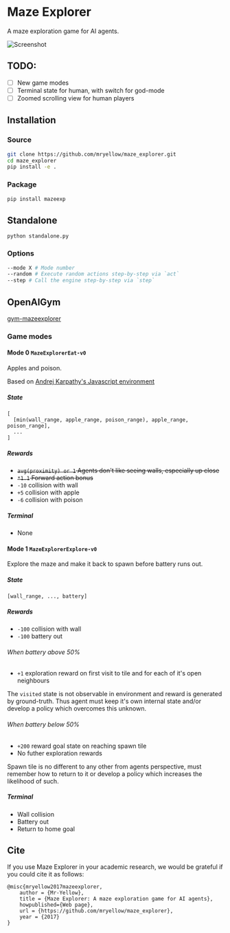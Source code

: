 # Maze Explorer

A maze exploration game for AI agents.

![Screenshot](https://raw.githubusercontent.com/mryellow/maze_explorer/master/mazeexp/engine/assets/screen_001.jpg)

## TODO:

* [ ] New game modes
* [ ] Terminal state for human, with switch for god-mode
* [ ] Zoomed scrolling view for human players

## Installation

### Source

```bash
git clone https://github.com/mryellow/maze_explorer.git
cd maze_explorer
pip install -e .
```

### Package

```bash
pip install mazeexp
```

## Standalone

`python standalone.py`

### Options

```bash
--mode X # Mode number
--random # Execute random actions step-by-step via `act`
--step # Call the engine step-by-step via `step`
```


## OpenAIGym

[gym-mazeexplorer](https://github.com/mryellow/gym-mazeexplorer)

### Game modes

#### Mode 0 `MazeExplorerEat-v0`

Apples and poison.

Based on [Andrej Karpathy's Javascript environment](https://cs.stanford.edu/people/karpathy/convnetjs/demo/rldemo.html)

##### State

```
[
  [min(wall_range, apple_range, poison_range), apple_range, poison_range],
  ...
]
```

##### Rewards

* ~~`avg(proximity) or 1` Agents don't like seeing walls, especially up close~~
* ~~`*1.1` Forward action bonus~~
* `-10` collision with wall
* `+5` collision with apple
* `-6` collision with poison

##### Terminal

* None

#### Mode 1 `MazeExplorerExplore-v0`

Explore the maze and make it back to spawn before battery runs out.

##### State

```
[wall_range, ..., battery]
```

##### Rewards

* `-100` collision with wall
* `-100` battery out

###### When battery above 50%

* `+1` exploration reward on first visit to tile and for each of it's open neighbours

The `visited` state is not observable in environment and reward is generated by ground-truth.
Thus agent must keep it's own internal state and/or develop a policy which overcomes this unknown.

###### When battery below 50%

* `+200` reward goal state on reaching spawn tile
* No futher exploration rewards

Spawn tile is no different to any other from agents perspective, must remember how to return to it or develop a policy which increases the likelihood of such.

##### Terminal

* Wall collision
* Battery out
* Return to home goal

## Cite

If you use Maze Explorer in your academic research, we would be grateful if you could cite it as follows:

```
@misc{mryellow2017mazeexplorer,
    author = {Mr-Yellow},
    title = {Maze Explorer: A maze exploration game for AI agents},
    howpublished={Web page},
    url = {https://github.com/mryellow/maze_explorer},
    year = {2017}
}
```
